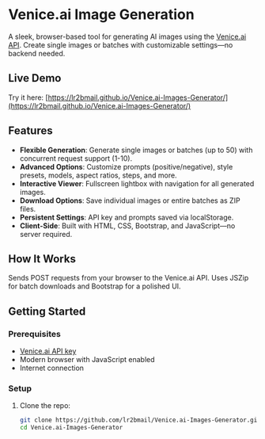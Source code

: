 # Venice.ai Image Generation

A sleek, browser-based tool for generating AI images using the [Venice.ai API](https://venice.ai/chat?ref=bwY1lo). Create single images or batches with customizable settings—no backend needed.

## Live Demo

Try it here: [https://lr2bmail.github.io/Venice.ai-Images-Generator/](https://lr2bmail.github.io/Venice.ai-Images-Generator/)

## Features

- **Flexible Generation**: Generate single images or batches (up to 50) with concurrent request support (1-10).
- **Advanced Options**: Customize prompts (positive/negative), style presets, models, aspect ratios, steps, and more.
- **Interactive Viewer**: Fullscreen lightbox with navigation for all generated images.
- **Download Options**: Save individual images or entire batches as ZIP files.
- **Persistent Settings**: API key and prompts saved via localStorage.
- **Client-Side**: Built with HTML, CSS, Bootstrap, and JavaScript—no server required.

## How It Works

Sends POST requests from your browser to the Venice.ai API. Uses JSZip for batch downloads and Bootstrap for a polished UI.

## Getting Started

### Prerequisites

- [Venice.ai API key](https://venice.ai/chat?ref=bwY1lo)
- Modern browser with JavaScript enabled
- Internet connection

### Setup

1. Clone the repo:
   ```bash
   git clone https://github.com/lr2bmail/Venice.ai-Images-Generator.git
   cd Venice.ai-Images-Generator
